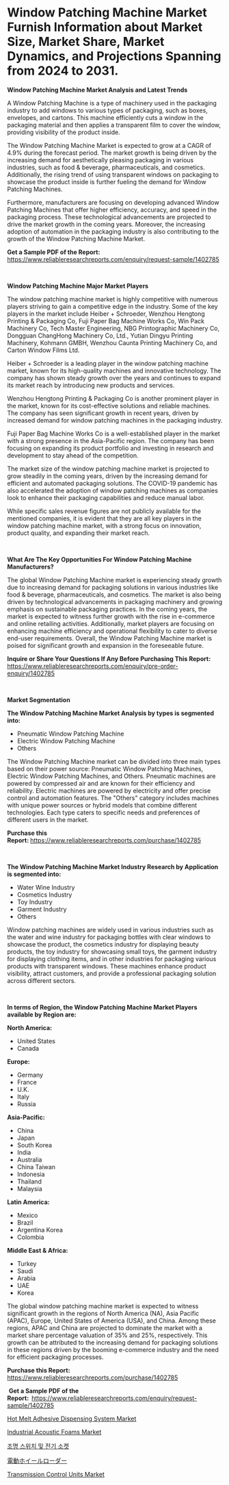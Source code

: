 <p><h1>Window Patching Machine Market Furnish Information about Market Size, Market Share, Market Dynamics, and Projections Spanning from 2024 to 2031.</h1></p><p><strong>Window Patching Machine Market Analysis and Latest Trends</strong></p>
<p><p>A Window Patching Machine is a type of machinery used in the packaging industry to add windows to various types of packaging, such as boxes, envelopes, and cartons. This machine efficiently cuts a window in the packaging material and then applies a transparent film to cover the window, providing visibility of the product inside.</p><p>The Window Patching Machine Market is expected to grow at a CAGR of 4.9% during the forecast period. The market growth is being driven by the increasing demand for aesthetically pleasing packaging in various industries, such as food & beverage, pharmaceuticals, and cosmetics. Additionally, the rising trend of using transparent windows on packaging to showcase the product inside is further fueling the demand for Window Patching Machines.</p><p>Furthermore, manufacturers are focusing on developing advanced Window Patching Machines that offer higher efficiency, accuracy, and speed in the packaging process. These technological advancements are projected to drive the market growth in the coming years. Moreover, the increasing adoption of automation in the packaging industry is also contributing to the growth of the Window Patching Machine Market.</p></p>
<p><strong>Get a Sample PDF of the Report:&nbsp;</strong> <a href="https://www.reliableresearchreports.com/enquiry/request-sample/1402785">https://www.reliableresearchreports.com/enquiry/request-sample/1402785</a></p>
<p>&nbsp;</p>
<p><strong>Window Patching Machine Major Market Players</strong></p>
<p><p>The window patching machine market is highly competitive with numerous players striving to gain a competitive edge in the industry. Some of the key players in the market include Heiber + Schroeder, Wenzhou Hengtong Printing & Packaging Co, Fuji Paper Bag Machine Works Co, Win Pack Machinery Co, Tech Master Engineering, NBG Printographic Machinery Co, Dongguan ChangHong Machinery Co, Ltd., Yutian Dingyu Printing Machinery, Kohmann GMBH, Wenzhou Caunta Printing Machinery Co, and Carton Window Films Ltd.</p><p>Heiber + Schroeder is a leading player in the window patching machine market, known for its high-quality machines and innovative technology. The company has shown steady growth over the years and continues to expand its market reach by introducing new products and services.</p><p>Wenzhou Hengtong Printing & Packaging Co is another prominent player in the market, known for its cost-effective solutions and reliable machines. The company has seen significant growth in recent years, driven by increased demand for window patching machines in the packaging industry.</p><p>Fuji Paper Bag Machine Works Co is a well-established player in the market with a strong presence in the Asia-Pacific region. The company has been focusing on expanding its product portfolio and investing in research and development to stay ahead of the competition.</p><p>The market size of the window patching machine market is projected to grow steadily in the coming years, driven by the increasing demand for efficient and automated packaging solutions. The COVID-19 pandemic has also accelerated the adoption of window patching machines as companies look to enhance their packaging capabilities and reduce manual labor.</p><p>While specific sales revenue figures are not publicly available for the mentioned companies, it is evident that they are all key players in the window patching machine market, with a strong focus on innovation, product quality, and expanding their market reach.</p></p>
<p>&nbsp;</p>
<p><strong>What Are The Key Opportunities For Window Patching Machine Manufacturers?</strong></p>
<p><p>The global Window Patching Machine market is experiencing steady growth due to increasing demand for packaging solutions in various industries like food & beverage, pharmaceuticals, and cosmetics. The market is also being driven by technological advancements in packaging machinery and growing emphasis on sustainable packaging practices. In the coming years, the market is expected to witness further growth with the rise in e-commerce and online retailing activities. Additionally, market players are focusing on enhancing machine efficiency and operational flexibility to cater to diverse end-user requirements. Overall, the Window Patching Machine market is poised for significant growth and expansion in the foreseeable future.</p></p>
<p><strong>Inquire or Share Your Questions If Any Before Purchasing This Report:</strong> <a href="https://www.reliableresearchreports.com/enquiry/pre-order-enquiry/1402785">https://www.reliableresearchreports.com/enquiry/pre-order-enquiry/1402785</a></p>
<p>&nbsp;</p>
<p><strong>Market Segmentation</strong></p>
<p><strong>The Window Patching Machine Market Analysis by types is segmented into:</strong></p>
<p><ul><li>Pneumatic Window Patching Machine</li><li>Electric Window Patching Machine</li><li>Others</li></ul></p>
<p><p>The Window Patching Machine market can be divided into three main types based on their power source: Pneumatic Window Patching Machines, Electric Window Patching Machines, and Others. Pneumatic machines are powered by compressed air and are known for their efficiency and reliability. Electric machines are powered by electricity and offer precise control and automation features. The "Others" category includes machines with unique power sources or hybrid models that combine different technologies. Each type caters to specific needs and preferences of different users in the market.</p></p>
<p><strong>Purchase this Report:&nbsp;</strong><a href="https://www.reliableresearchreports.com/purchase/1402785">https://www.reliableresearchreports.com/purchase/1402785</a></p>
<p>&nbsp;</p>
<p><strong>The Window Patching Machine Market Industry Research by Application is segmented into:</strong></p>
<p><ul><li>Water Wine Industry</li><li>Cosmetics Industry</li><li>Toy Industry</li><li>Garment Industry</li><li>Others</li></ul></p>
<p><p>Window patching machines are widely used in various industries such as the water and wine industry for packaging bottles with clear windows to showcase the product, the cosmetics industry for displaying beauty products, the toy industry for showcasing small toys, the garment industry for displaying clothing items, and in other industries for packaging various products with transparent windows. These machines enhance product visibility, attract customers, and provide a professional packaging solution across different sectors.</p></p>
<p>&nbsp;</p>
<p><strong>In terms of Region, the Window Patching Machine Market Players available by Region are:</strong></p>
<p>
    <p> <strong> North America: </strong>
        <ul>
            <li>United States</li>
            <li>Canada</li>
        </ul>
        </p> 
    <p> <strong> Europe: </strong>
        <ul>
            <li>Germany</li>
            <li>France</li>
            <li>U.K.</li>
            <li>Italy</li>
            <li>Russia</li>
        </ul>
        </p> 
    <p> <strong> Asia-Pacific: </strong>
        <ul>
            <li>China</li>
            <li>Japan</li>
            <li>South Korea</li>
            <li>India</li>
            <li>Australia</li>
            <li>China Taiwan</li>
            <li>Indonesia</li>
            <li>Thailand</li>
            <li>Malaysia</li>
        </ul>
        </p> 
    <p> <strong> Latin America: </strong>
        <ul>
            <li>Mexico</li>
            <li>Brazil</li>
            <li>Argentina Korea</li>
            <li>Colombia</li>
        </ul>
        </p> 
    <p> <strong> Middle East & Africa: </strong>
        <ul>
            <li>Turkey</li>
            <li>Saudi</li>
            <li>Arabia</li>
            <li>UAE</li>
            <li>Korea</li>
        </ul>
    </p>
    </p>
<p><p>The global window patching machine market is expected to witness significant growth in the regions of North America (NA), Asia Pacific (APAC), Europe, United States of America (USA), and China. Among these regions, APAC and China are projected to dominate the market with a market share percentage valuation of 35% and 25%, respectively. This growth can be attributed to the increasing demand for packaging solutions in these regions driven by the booming e-commerce industry and the need for efficient packaging processes.</p></p>
<p><strong>Purchase this Report: </strong><a href="https://www.reliableresearchreports.com/purchase/1402785">https://www.reliableresearchreports.com/purchase/1402785</a></p>
<p>&nbsp;<strong>Get a Sample PDF of the Report:&nbsp;&nbsp;</strong><a href="https://www.reliableresearchreports.com/enquiry/request-sample/1402785">https://www.reliableresearchreports.com/enquiry/request-sample/1402785</a></p>
<p><strong></strong></p>
<p><p><a href="https://github.com/ChiragRp1/Market-Research-Report-List-3/blob/main/hot-melt-adhesive-dispensing-system-market.md">Hot Melt Adhesive Dispensing System Market</a></p><p><a href="https://github.com/abdelrhmankishk22/Market-Research-Report-List-3/blob/main/industrial-acoustic-foams-market.md">Industrial Acoustic Foams Market</a></p><p><a href="https://medium.com/@lanceolsotn8978/%EC%A0%84%EA%B8%B0-%EC%8A%A4%EC%9C%84%EC%B9%98-%EB%B0%8F-%EC%A0%84%EA%B8%B0-%EC%86%8C%EC%BC%93-%EC%8B%9C%EC%9E%A5-%EC%84%B1%EA%B3%B5%EC%A0%81%EC%9D%B8-%EB%B9%84%EC%A6%88%EB%8B%88%EC%8A%A4-%EC%A0%84%EB%9E%B5%EC%9D%98-%EC%97%B4%EC%87%A0-2031%EB%85%84%EA%B9%8C%EC%A7%80%EC%9D%98-%EC%98%88%EC%B8%A1-2d334ad1dc34">조명 스위치 및 전기 소켓</a></p><p><a href="https://medium.com/@mikedeckw2023/%E9%9B%BB%E5%8B%95%E3%83%9B%E3%82%A4%E3%83%BC%E3%83%AB%E3%83%AD%E3%83%BC%E3%83%80%E3%83%BC%E5%B8%82%E5%A0%B4%E8%AA%BF%E6%9F%BB%E3%83%AC%E3%83%9D%E3%83%BC%E3%83%88-%E3%81%9D%E3%81%AE%E6%AD%B4%E5%8F%B2%E3%81%A82024%E5%B9%B4%E3%81%8B%E3%82%892031%E5%B9%B4%E3%81%BE%E3%81%A7%E3%81%AE%E4%BA%88%E6%B8%AC-ddb707427dab">電動ホイールローダー</a></p><p><a href="https://view.publitas.com/reportprime-1/transmission-control-units-market-research-report-forecasted-for-period-from-2024-2031-by-market-type-market-application-and-region/">Transmission Control Units Market</a></p></p>